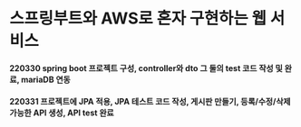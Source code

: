 # 스프링부트와 AWS로 혼자 구현하는 웹 서비스
#### 220330 spring boot 프로젝트 구성, controller와 dto 그 둘의 test 코드 작성 및 완료, mariaDB 연동
#### 220331 프로젝트에 JPA 적용, JPA 테스트 코드 작성, 게시판 만들기, 등록/수정/삭제 가능한 API 생성, API test 완료
